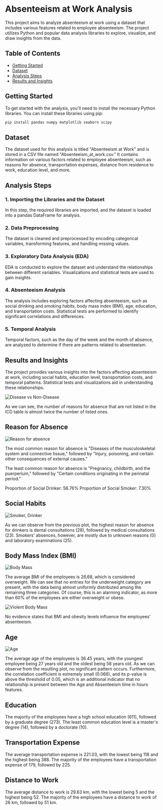 # Absenteeism at Work Analysis

This project aims to analyze absenteeism at work using a dataset that includes various features related to employee absenteeism. The project utilizes Python and popular data analysis libraries to explore, visualize, and draw insights from the data.

## Table of Contents
- [Getting Started](#getting-started)
- [Dataset](#dataset)
- [Analysis Steps](#analysis-steps)
- [Results and Insights](#results-and-insights)

## Getting Started

To get started with the analysis, you'll need to install the necessary Python libraries. You can install these libraries using pip:

```bash
pip install pandas numpy matplotlib seaborn scipy
```

## Dataset

The dataset used for this analysis is titled "Absenteeism at Work" and is stored in a CSV file named "Absenteeism_at_work.csv." It contains information on various factors related to employee absenteeism, such as reasons for absence, transportation expenses, distance from residence to work, education level, and more.

## Analysis Steps

### 1. Importing the Libraries and the Dataset

In this step, the required libraries are imported, and the dataset is loaded into a pandas DataFrame for analysis.

### 2. Data Preprocessing

The dataset is cleaned and preprocessed by encoding categorical variables, transforming features, and handling missing values.

### 3. Exploratory Data Analysis (EDA)

EDA is conducted to explore the dataset and understand the relationships between different variables. Visualizations and statistical tests are used to gain insights.

### 4. Absenteeism Analysis

The analysis includes exploring factors affecting absenteeism, such as social drinking and smoking habits, body mass index (BMI), age, education, and transportation costs. Statistical tests are performed to identify significant correlations and differences.

### 5. Temporal Analysis

Temporal factors, such as the day of the week and the month of absence, are analyzed to determine if there are patterns related to absenteeism.

## Results and Insights

The project provides various insights into the factors affecting absenteeism at work, including social habits, education level, transportation costs, and temporal patterns. Statistical tests and visualizations aid in understanding these relationships.

![Disease vs Non-Disease](image.png)

As we can see, the number of reasons for absence that are not listed in the ICD table is almost twice the number of listed ones.

## Reason for Absence
![Reason for absence](image-1.png)

The most common reason for absence is "Diseases of the musculoskeletal system and connective tissue," followed by "Injury, poisoning, and certain other consequences of external causes."

The least common reason for absence is "Pregnancy, childbirth, and the puerperium," followed by "Certain conditions originating in the perinatal period."

Proportion of Social Drinker: 56.76%
Proportion of Social Smoker: 7.30%

## Social Habits
![Smoker, Drinker](image-2.png)

As we can observe from the previous plot, the highest reason for absence for drinkers is dental consultations (28), followed by medical consultations (23). Smokers' absences, however, are mostly due to unknown reasons (0) and laboratory examinations (25).

## Body Mass Index (BMI)
![Body Mass](image-3.png)

The average BMI of the employees is 26.68, which is considered overweight. We can see that no entries for the underweight category are present, with the data being almost uniformly distributed among the remaining three categories. Of course, this is an alarming indicator, as more than 60% of the employees are either overweight or obese.

![Violent Body Mass](image-4.png)

No evidence states that BMI and obesity levels influence the employees' absenteeism.

## Age
![Age](image-5.png)

The average age of the employees is 36.45 years, with the youngest employee being 27 years old and the oldest being 58 years old. As we can observe from the resulting plot, no significant pattern occurs. Furthermore, the correlation coefficient is extremely small (0.066), and its p-value is above the threshold of 0.05, which is an additional indicator that no relationship is present between the Age and Absenteeism time in hours features.

## Education
The majority of the employees have a high school education (611), followed by a graduate degree (273). The least common education level is a master's degree (14), followed by a doctorate (10).

## Transportation Expense
The average transportation expense is 221.03, with the lowest being 118 and the highest being 388. The majority of the employees have a transportation expense of 179, followed by 225.

## Distance to Work
The average distance to work is 29.63 km, with the lowest being 5 and the highest being 52. The majority of the employees have a distance to work of 26 km, followed by 51 km.
